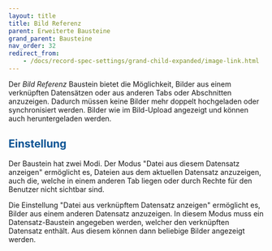 ```yaml
---
layout: title
title: Bild Referenz
parent: Erweiterte Bausteine
grand_parent: Bausteine
nav_order: 32
redirect_from:
    - /docs/record-spec-settings/grand-child-expanded/image-link.html
---
```


Der _Bild Referenz_ Baustein bietet die Möglichkeit, Bilder aus einem verknüpften Datensätzen oder aus anderen Tabs oder Abschnitten anzuzeigen.
Dadurch müssen keine Bilder mehr doppelt hochgeladen oder synchronisiert werden.
Bilder wie im Bild-Upload angezeigt und können auch heruntergeladen werden.

## <span style="color:#0b5394">Einstellung</span>

Der Baustein hat zwei Modi.
Der Modus "Datei aus diesem Datensatz anzeigen" ermöglicht es, Dateien aus dem aktuellen Datensatz anzuzeigen, auch die, welche in einem anderen
Tab liegen oder durch Rechte für den Benutzer nicht sichtbar sind.

Die Einstellung "Datei aus verknüpftem Datensatz anzeigen" ermöglicht es, Bilder aus einem anderen Datensatz anzuzeigen.
In diesem Modus muss ein Datensatz-Baustein angegeben werden, welcher den verknüpften Datensatz enthält.
Aus diesem können dann beliebige Bilder angezeigt werden.
